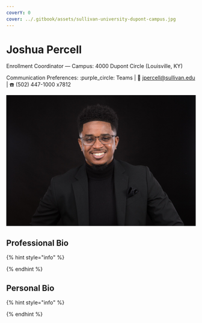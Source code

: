 ```yaml
---
coverY: 0
cover: ../.gitbook/assets/sullivan-university-dupont-campus.jpg
---
```


# Joshua Percell

Enrollment Coordinator — Campus: 4000 Dupont Circle (Louisville, KY)

Communication Preferences: :purple\_circle: Teams | :e-mail: jpercell@sullivan.edu | :telephone: (502) 447-1000 x7812

![](../.gitbook/assets/Josh.png)

## Professional Bio

{% hint style="info" %}

{% endhint %}

## Personal Bio

{% hint style="info" %}

{% endhint %}
